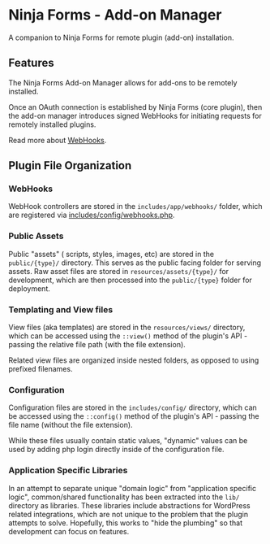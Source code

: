 # Ninja Forms - Add-on Manager

A companion to Ninja Forms for remote plugin (add-on) installation.

## Features
The Ninja Forms Add-on Manager allows for add-ons to be remotely installed.

Once an OAuth connection is established by Ninja Forms (core plugin), then the add-on manager introduces signed WebHooks for initiating requests for remotely installed plugins.

Read more about [WebHooks](lib/webhooks/README.md).

## Plugin File Organization

### WebHooks
WebHook controllers are stored in the `includes/app/webhooks/` folder, which are registered via [includes/config/webhooks.php](includes/config/webhooks.php).

### Public Assets
Public "assets" ( scripts, styles, images, etc) are stored in the `public/{type}/` directory. This serves as the public facing folder for serving assets. Raw asset files are stored in `resources/assets/{type}/` for development, which are then processed into the `public/{type}` folder for deployment.

### Templating and View files
View files (aka templates) are stored in the `resources/views/` directory, which can be accessed using the `::view()` method of the plugin's API - passing the relative file path (with the file extension).

Related view files are organized inside nested folders, as opposed to using prefixed filenames.

### Configuration
Configuration files are stored in the `includes/config/` directory, which can be accessed using the `::config()` method of the plugin's API - passing the file name (without the file extension).

While these files usually contain static values, "dynamic" values can be used by adding php login directly inside of the configuration file.

### Application Specific Libraries

In an attempt to separate unique "domain logic" from "application specific logic", common/shared functionality has been extracted into the `lib/` directory as libraries. These libraries include abstractions for WordPress related integrations, which are not unique to the problem that the plugin attempts to solve. Hopefully, this works to "hide the plumbing" so that development can focus on features.
